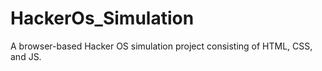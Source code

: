 # HackerOs_Simulation
A browser-based Hacker OS simulation project consisting of HTML, CSS, and JS.
